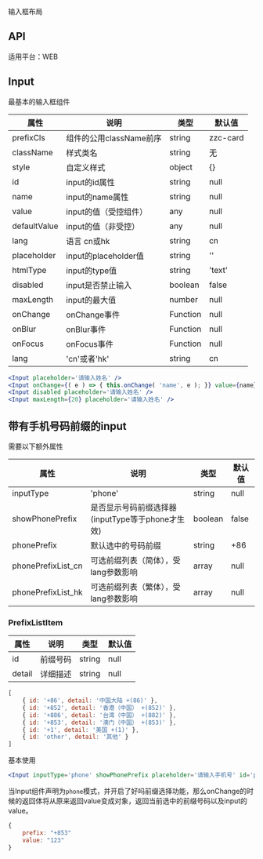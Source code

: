 输入框布局

## API

适用平台：WEB

## Input

最基本的输入框组件

| 属性         | 说明                    | 类型     | 默认值   |
| ------------ | ----------------------- | -------- | -------- |
| prefixCls    | 组件的公用className前序 | string   | zzc-card |
| className    | 样式类名                | string   | 无       |
| style        | 自定义样式              | object   | {}       |
| id           | input的id属性           | string   | null     |
| name         | input的name属性         | string   | null     |
| value        | input的值（受控组件）   | any      | null     |
| defaultValue | input的值（非受控）     | any      | null     |
| lang         | 语言 cn或hk             | string   | cn       |
| placeholder  | input的placeholder值    | string   | ''       |
| htmlType     | input的type值           | string   | 'text'   |
| disabled     | input是否禁止输入       | boolean  | false    |
| maxLength    | input的最大值           | number   | null     |
| onChange     | onChange事件            | Function | null     |
| onBlur       | onBlur事件              | Function | null     |
| onFocus      | onFocus事件             | Function | null     |
| lang         | 'cn'或者'hk'            | string   | cn       |


```jsx
<Input placeholder='请输入姓名' />
<Input onChange={( e ) => { this.onChange( 'name', e ); }} value={name} placeholder='请输入姓名' />
<Input disabled placeholder='请输入姓名' />
<Input maxLength={20} placeholder='请输入姓名' />
```

## 带有手机号码前缀的input

需要以下额外属性

| 属性               | 说明                                             | 类型                  | 默认值 |
| ------------------ | ------------------------------------------------ | --------------------- | ------ |
| inputType          | 'phone'                                          | string                | null   |
| showPhonePrefix    | 是否显示号码前缀选择器(inputType等于phone才生效) | boolean               | false  |
| phonePrefix        | 默认选中的号码前缀                               | string                | +86    |
| phonePrefixList_cn | 可选前缀列表（简体），受lang参数影响             | array<PrefixListItem> | null   |
| phonePrefixList_hk | 可选前缀列表（繁体），受lang参数影响             | array<PrefixListItem> | null   |

### PrefixListItem
| 属性   | 说明     | 类型   | 默认值 |
| ------ | -------- | ------ | ------ |
| id     | 前缀号码 | string | null   |
| detail | 详细描述 | string | null   |

```js
[
    { id: '+86', detail: '中国大陆 +(86)' },
    { id: '+852', detail: '香港（中国） +(852)' },
    { id: '+886', detail: '台湾（中国） +(882)' },
    { id: '+853', detail: '澳门（中国） +(853)' },
    { id: '+1', detail: '美国 +(1)' },
    { id: 'other', detail: '其他' }
]
```

基本使用
```jsx
<Input inputType='phone' showPhonePrefix placeholder='请输入手机号' id='phone' onChange={(value) => {console.log(value)}}/>
```

当Input组件声明为`phone`模式，并开启了好吗前缀选择功能，那么onChange的时候的返回体将从原来返回value变成对象，返回当前选中的前缀号码以及input的value。

```jsx
{
    prefix: "+853"
    value: "123"
}
```